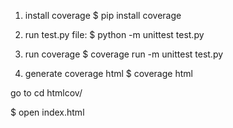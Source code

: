 1. install coverage
$ pip install coverage

2. run test.py file:
$ python -m unittest test.py

3. run coverage
$ coverage run -m unittest test.py

4. generate coverage html
$ coverage html

 go to cd htmlcov/

 $ open index.html
